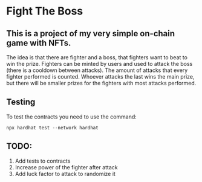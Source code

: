 # Fight The Boss

## This is a project of my very simple on-chain game with NFTs.

The idea is that there are fighter and a boss, that fighters want to beat to win the prize. 
Fighters can be minted by users and used to attack the boss (there is a cooldown between attacks).
The amount of attacks that every fighter performed is counted.
Whoever attacks the last wins the main prize, but there will be smaller prizes for the fighters with most attacks performed.

## Testing 
To test the contracts you need to use the command:
```
npx hardhat test --network hardhat
```

## TODO:
1. Add tests to contracts
2. Increase power of the fighter after attack
3. Add luck factor to attack to randomize it